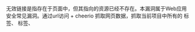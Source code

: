 无效链接是指存在于页面中，但其指向的资源已经不存在。本漏洞属于Web应用安全常见漏洞。通过url访问  + cheerio 抓取网页数据，抓取当前项目中所有的 <a>标签、 <link>标签、 <script> 标签的href 或者src 属性，获取的链接，跟当前url拼接后输出完整路径，最后访问访问是否有效。

